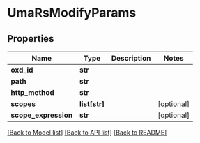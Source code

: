 # UmaRsModifyParams

## Properties
Name | Type | Description | Notes
------------ | ------------- | ------------- | -------------
**oxd_id** | **str** |  | 
**path** | **str** |  | 
**http_method** | **str** |  | 
**scopes** | **list[str]** |  | [optional] 
**scope_expression** | **str** |  | [optional] 

[[Back to Model list]](../README.md#documentation-for-models) [[Back to API list]](../README.md#documentation-for-api-endpoints) [[Back to README]](../README.md)

